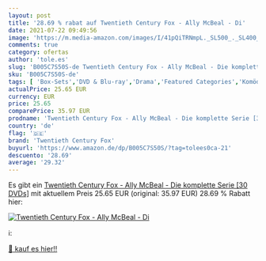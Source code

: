 ```yaml
---
layout: post
title: '28.69 % rabat auf Twentieth Century Fox - Ally McBeal - Di'
date: 2021-07-22 09:49:56
image: 'https://m.media-amazon.com/images/I/41pQiTRNmpL._SL500_._SL400_.jpg'
comments: true
category: ofertas
author: 'tole.es'
slug: 'B005C7S50S-de Twentieth Century Fox - Ally McBeal - Die komplette Serie...'
sku: 'B005C7S50S-de'
tags: [ 'Box-Sets','DVD & Blu-ray','Drama','Featured Categories','Komödie & Unterhaltung','Serien & TV-Produktionen','twentieth century fox', ]
actualPrice: 25.65 EUR
currency: EUR
price: 25.65
comparePrice: 35.97 EUR
prodname: 'Twentieth Century Fox - Ally McBeal - Die komplette Serie [30 DVDs]'
country: 'de'
flag: '🇩🇪'
brand: 'Twentieth Century Fox'
buyurl: 'https://www.amazon.de/dp/B005C7S50S/?tag=tolees0ca-21'
descuento: '28.69'
average: '29.32'
---
```


Es gibt ein [Twentieth Century Fox - Ally McBeal - Die komplette Serie [30 DVDs]](https://www.amazon.de/dp/B005C7S50S/?tag=tolees0ca-21) mit aktuellem Preis 25.65 EUR (original: 35.97 EUR) 28.69 % Rabatt hier:

[![Twentieth Century Fox - Ally McBeal - Di](https://m.media-amazon.com/images/I/41pQiTRNmpL._SL500_._SL400_.jpg)](https://www.amazon.de/dp/B005C7S50S/?tag=tolees0ca-21)

ℹ️:


[🛒 kauf es hier!!](https://www.amazon.de/dp/B005C7S50S/?tag=tolees0ca-21)

